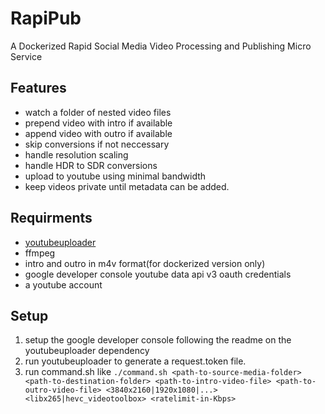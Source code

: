 # RapiPub
A Dockerized Rapid Social Media Video Processing and Publishing Micro Service

## Features
* watch a folder of nested video files
* prepend video with intro if available
* append video with outro if available
* skip conversions if not neccessary
* handle resolution scaling
* handle HDR to SDR conversions
* upload to youtube using minimal bandwidth
* keep videos private until metadata can be added.

## Requirments

* [youtubeuploader](https://github.com/porjo/youtubeuploader)
* ffmpeg
* intro and outro in m4v format(for dockerized version only)
* google developer console youtube data api v3 oauth credentials
* a youtube account

## Setup
1. setup the google developer console following the readme on the youtubeuploader dependency
1. run youtubeuploader to generate a request.token file.
1. run command.sh like `./command.sh <path-to-source-media-folder> <path-to-destination-folder> <path-to-intro-video-file> <path-to-outro-video-file> <3840x2160|1920x1080|...> <libx265|hevc_videotoolbox> <ratelimit-in-Kbps>`
